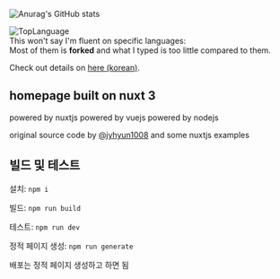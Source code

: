 ![Anurag's GitHub stats](https://github-readme-stats.vercel.app/api?username=HotoRas&show_icons=true&theme=radical)

![TopLanguage](https://github-readme-stats.vercel.app/api/top-langs/?username=HotoRas&langs_count=8&layout=compact&theme=radical")  
This won't say I'm fluent on specific languages:  
Most of them is **forked** and what I typed is too little compared to them.

Check out details on [here (korean)](https://www.hotoras.kr).

## homepage built on nuxt 3

powered by nuxtjs powered by vuejs powered by nodejs

original source code by [@jyhyun1008](https://github.com/jyhyun1008) and some nuxtjs examples

## 빌드 및 테스트

설치: `npm i`

빌드: `npm run build`

테스트: `npm run dev`

정적 페이지 생성: `npm run generate`

배포는 정적 페이지 생성하고 하면 됨
